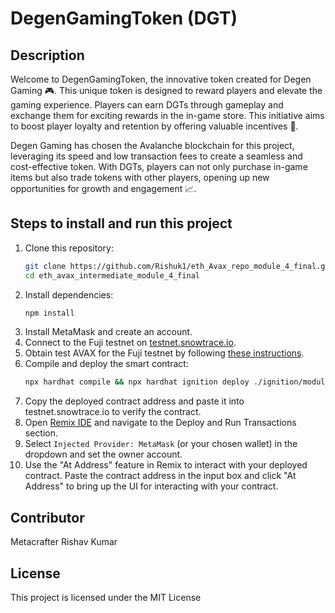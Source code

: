 # DegenGamingToken (DGT)

## Description

Welcome to DegenGamingToken, the innovative token created for Degen Gaming 🎮. This unique token is designed to reward players and elevate the gaming experience. Players can earn DGTs through gameplay and exchange them for exciting rewards in the in-game store. This initiative aims to boost player loyalty and retention by offering valuable incentives 🧠.

Degen Gaming has chosen the Avalanche blockchain for this project, leveraging its speed and low transaction fees to create a seamless and cost-effective token. With DGTs, players can not only purchase in-game items but also trade tokens with other players, opening up new opportunities for growth and engagement 📈.


## Steps to install and run this project

1. Clone this repository:
   ```bash
   git clone https://github.com/Rishuk1/eth_Avax_repo_module_4_final.git
   cd eth_avax_intermediate_module_4_final
   ```
2. Install dependencies:
   ```bash
   npm install
   ```
3. Install MetaMask and create an account.
4. Connect to the Fuji testnet on [testnet.snowtrace.io](https://testnet.snowtrace.io).
5. Obtain test AVAX for the Fuji testnet by following [these instructions](https://docs.avax.network/build/dapp/smart-contracts/get-funds-faucet).
6. Compile and deploy the smart contract:
   ```bash
   npx hardhat compile && npx hardhat ignition deploy ./ignition/modules/DegenGamingToken.js --network fuji
   ```
7. Copy the deployed contract address and paste it into testnet.snowtrace.io to verify the contract.
8. Open [Remix IDE](https://remix.ethereum.org/) and navigate to the Deploy and Run Transactions section.
9. Select `Injected Provider: MetaMask` (or your chosen wallet) in the dropdown and set the owner account.
10. Use the "At Address" feature in Remix to interact with your deployed contract. Paste the contract address in the input box and click "At Address" to bring up the UI for interacting with your contract.

## Contributor

Metacrafter Rishav Kumar

## License

This project is licensed under the MIT License

